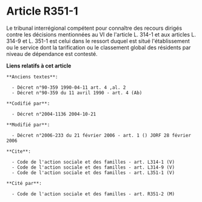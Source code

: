 # Article R351-1

Le tribunal interrégional compétent pour connaître des recours dirigés contre les décisions mentionnées au VI de l'article L.
314-1 et aux articles L. 314-9 et L. 351-1 est celui dans le ressort duquel est situé l'établissement ou le service dont la
tarification ou le classement global des résidents par niveau de dépendance est contesté.

**Liens relatifs à cet article**

	**Anciens textes**:

	  - Décret n°90-359 1990-04-11 art. 4 ,al. 2
	  - Décret n°90-359 du 11 avril 1990 - art. 4 (Ab)

	**Codifié par**:

	  - Décret n°2004-1136 2004-10-21

	**Modifié par**:

	  - Décret n°2006-233 du 21 février 2006 - art. 1 () JORF 28 février 2006

	**Cite**:

	  - Code de l'action sociale et des familles - art. L314-1 (V)
	  - Code de l'action sociale et des familles - art. L314-9 (V)
	  - Code de l'action sociale et des familles - art. L351-1 (V)

	**Cité par**:

	  - Code de l'action sociale et des familles - art. R351-2 (M)
